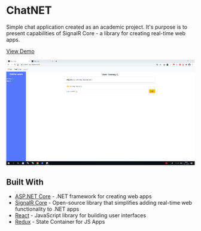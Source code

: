 # ChatNET
Simple chat application created as an academic project. It's purpose is to present capabilities of SignalR Core - a library for creating real-time web apps. 

<a target="_blank" href="https://chatnet1.azurewebsites.net/">View Demo</a>

![alt text](https://github.com/slapadominik/ChatNET/blob/master/docs/Images/UI.png)

## Built With

* [ASP.NET Core](https://docs.microsoft.com/en-us/aspnet/core/) - .NET framework for creating web apps
* [SignalR Core](https://docs.microsoft.com/en-us/aspnet/core/signalr/introduction?view=aspnetcore-5.0) - Open-source library that simplifies adding real-time web functionality to .NET apps
* [React](https://reactjs.org/) - JavaScript library for building user interfaces
* [Redux](https://redux.js.org/) - State Container for JS Apps
